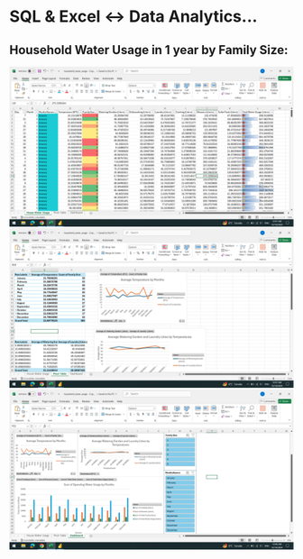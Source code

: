 <h1>SQL & Excel <-> Data Analytics...</h1>

<h2>Household Water Usage in 1 year by Family Size:</h2>

<img src="ExcelProject/dataCleaningExcel.png">
<img src="ExcelProject/pivotTable.png">
<img src="ExcelProject/dashboard.png">